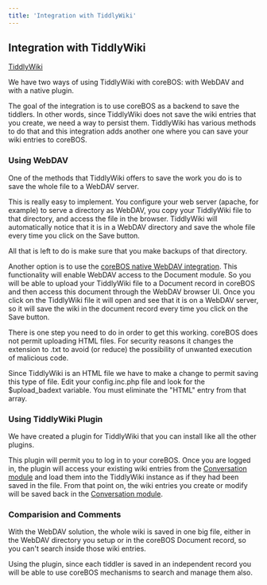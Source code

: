 ```yaml
---
title: 'Integration with TiddlyWiki'
---
```


Integration with TiddlyWiki
---------------------------

[TiddlyWiki](https://tiddlywiki.com/)

We have two ways of using TiddlyWiki with coreBOS: with WebDAV and with
a native plugin.

The goal of the integration is to use coreBOS as a backend to save the
tiddlers. In other words, since TiddlyWiki does not save the wiki
entries that you create, we need a way to persist them. TiddlyWiki has
various methods to do that and this integration adds another one where
you can save your wiki entries to coreBOS.

### Using WebDAV

One of the methods that TiddlyWiki offers to save the work you do is to
save the whole file to a WebDAV server.

This is really easy to implement. You configure your web server (apache,
for example) to serve a directory as WebDAV, you copy your TiddlyWiki
file to that directory, and access the file in the browser. TiddlyWiki
will automatically notice that it is in a WebDAV directory and save the
whole file every time you click on the Save button.

All that is left to do is make sure that you make backups of that
directory.

Another option is to use the [coreBOS native WebDAV
integration](/en/integrations/webdav). This functionality will enable
WebDAV access to the Document module. So you will be able to upload your
TiddlyWiki file to a Document record in coreBOS and then access this
document through the WebDAV browser UI. Once you click on the TiddlyWiki
file it will open and see that it is on a WebDAV server, so it will save
the wiki in the document record every time you click on the Save button.

There is one step you need to do in order to get this working. coreBOS
does not permit uploading HTML files. For security reasons it changes
the extension to .txt to avoid (or reduce) the possibility of unwanted
execution of malicious code.

Since TiddlyWiki is an HTML file we have to make a change to permit
saving this type of file. Edit your config.inc.php file and look for the
$upload\_badext variable. You must eliminate the "HTML" entry from that
array.

### Using TiddlyWiki Plugin

We have created a plugin for TiddlyWiki that you can install like all
the other plugins.

This plugin will permit you to log in to your coreBOS. Once you are
logged in, the plugin will access your existing wiki entries from the
[Conversation module](/en/extensions/extensions/conversations) and load
them into the TiddlyWiki instance as if they had been saved in the file.
From that point on, the wiki entries you create or modify will be saved
back in the [Conversation
module](/en/extensions/extensions/conversations).

### Comparision and Comments

With the WebDAV solution, the whole wiki is saved in one big file,
either in the WebDAV directory you setup or in the coreBOS Document
record, so you can't search inside those wiki entries.

Using the plugin, since each tiddler is saved in an independent record
you will be able to use coreBOS mechanisms to search and manage them
also.
